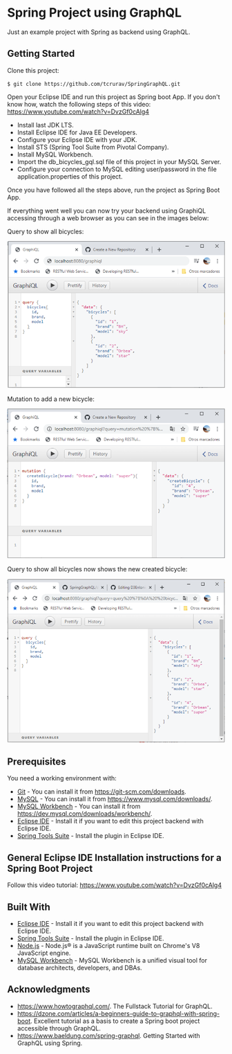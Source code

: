 # Spring Project using GraphQL

Just an example project with Spring as backend using GraphQL.

## Getting Started

Clone this project:

```
$ git clone https://github.com/tcrurav/SpringGraphQL.git
```

Open your Eclipse IDE and run this project as Spring boot App. If you don't know how, watch the following steps of this video: https://www.youtube.com/watch?v=DvzGf0cAlg4
* Install last JDK LTS.
* Install Eclipse IDE for Java EE Developers.
* Configure your Eclipse IDE with your JDK.
* Install STS (Spring Tool Suite from Pivotal Company).
* Install MySQL Workbench.
* Import the db_bicycles_gql.sql file of this project in your MySQL Server.
* Configure your connection to MySQL editing user/password in the file application.properties of this project.

Once you have followed all the steps above, run the project as Spring Boot App.

If everything went well you can now try your backend using GraphiQL accessing through a web browser as you can see in the images below:

Query to show all bicycles:

![alt text](https://github.com/tcrurav/SpringGraphQL/blob/master/screenshots/screenshot-query.png)

Mutation to add a new bicycle:

![alt text](https://github.com/tcrurav/SpringGraphQL/blob/master/screenshots/screenshot-mutation.png)

Query to show all bicycles now shows the new created bicycle:

![alt text](https://github.com/tcrurav/SpringGraphQL/blob/master/screenshots/screenshot-last_query.png)

## Prerequisites

You need a working environment with:
* [Git](https://git-scm.com) - You can install it from https://git-scm.com/downloads.
* [MySQL](https://www.mysql.com) - You can install it from https://www.mysql.com/downloads/.
* [MySQL Workbench](https://www.mysql.com/products/workbench/) - You can install it from https://dev.mysql.com/downloads/workbench/.
* [Eclipse IDE](https://www.eclipse.org/) - Install it if you want to edit this project backend with Eclipse IDE.
* [Spring Tools Suite](https://spring.io/tools) - Install the plugin in Eclipse IDE.


## General Eclipse IDE Installation instructions for a Spring Boot Project

Follow this video tutorial: https://www.youtube.com/watch?v=DvzGf0cAlg4

## Built With

* [Eclipse IDE](https://www.eclipse.org/) - Install it if you want to edit this project backend with Eclipse IDE.
* [Spring Tools Suite](https://spring.io/tools) - Install the plugin in Eclipse IDE.
* [Node.js](https://nodejs.org/) - Node.js® is a JavaScript runtime built on Chrome's V8 JavaScript engine.
* [MySQL Workbench](https://www.mysql.com/products/workbench/) - MySQL Workbench is a unified visual tool for database architects, developers, and DBAs.


## Acknowledgments

* https://www.howtographql.com/. The Fullstack Tutorial for GraphQL.
* https://dzone.com/articles/a-beginners-guide-to-graphql-with-spring-boot. Excellent tutorial as a basis to create a Spring boot project accessible through GraphQL.
* https://www.baeldung.com/spring-graphql. Getting Started with GraphQL using Spring.